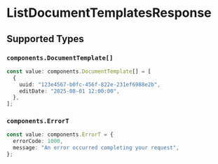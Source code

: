 # ListDocumentTemplatesResponse


## Supported Types

### `components.DocumentTemplate[]`

```typescript
const value: components.DocumentTemplate[] = [
  {
    uuid: "123e4567-b0fc-456f-822e-231ef6988e2b",
    editDate: "2025-08-01 12:00:00",
  },
];
```

### `components.ErrorT`

```typescript
const value: components.ErrorT = {
  errorCode: 1000,
  message: "An error occurred completing your request",
};
```

